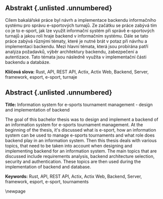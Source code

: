 
## Abstrakt {.unlisted .unnumbered}

Cílem bakalářské práce byl návrh a implementace backendu informačního systému pro správu e-sportových turnajů.
Ze začátku se práce zabývá tím co je to e-sport,
jak lze využít informační systém při správě e-sportových turnajů
a jakou roli hraje backend v informačním systému.
Dále se tato práce zabývá různými tématy,
které je nutné brát v potaz při návrhu a implementaci backendu.
Mezi hlavní témata, která jsou probírána patří analýza požadavků,
výběr architektury backendu, zabezpečení a autentizace.
Tato témata jsou následně využita v implementační části backendu a databáze.

**Klíčová slova:** Rust, API, REST API, Actix, Actix Web, Backend, Server, framework, esport, e-sport, turnaje


## Abstract {.unlisted .unnumbered}

**Title:** Information system for e-sports tournament management - design and implementation of backend

The goal of this bachelor thesis was to design and implement a backend of an information system for e-sports tournament management.
At the beginning of the thesis, it's discussed what is e-sport,
how an information system can be used to manage e-sports tournaments
and what role does backend play in an information system.
Then this thesis deals with various topics,
that need to be taken into account when designing and implementing backend for an information system.
The main topics that are discussed include requirements analysis,
backend architecture selection, security and authentication.
These topics are then used during the implementation of backend and database.

**Keywords:** Rust, API, REST API, Actix, Actix Web, Backend, Server, framework, esport, e-sport, tournaments

\newpage

